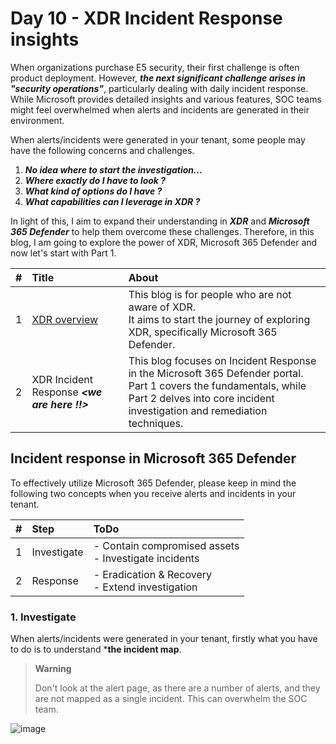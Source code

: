 # Day 10 - XDR Incident Response insights
When organizations purchase E5 security, their first challenge is often product deployment. However, ***the next significant challenge arises in "security operations"***, particularly dealing with daily incident response. While Microsoft provides detailed insights and various features, SOC teams might feel overwhelmed when alerts and incidents are generated in their environment. 

When alerts/incidents were generated in your tenant, some people may have the following concerns and challenges.

1. ***No idea where to start the investigation...***
2. ***Where exactly do I have to look ?***
3. ***What kind of options do I have ?***
4. ***What capabilities can I leverage in XDR ?***


In light of this, I aim to expand their understanding in ***XDR*** and ***Microsoft 365 Defender*** to help them overcome these challenges.
Therefore, in this blog, I am going to explore the power of XDR, Microsoft 365 Defender and now let's start with Part 1.

| #    | Title | About | 
|:-----|:----- |:------|
|1     | [XDR overview](https://github.com/LearningKijo/SecurityResearcher-Note/blob/main/SecurityResearcher-Note-Folder/Day9-XDR-Insights-part1.md)  | This blog is for people who are not aware of XDR. <br> It aims to start the journey of exploring XDR, specifically Microsoft 365 Defender. |
|2     | XDR Incident Response ***<we are here !!>***  | This blog focuses on Incident Response in the Microsoft 365 Defender portal. <br> Part 1 covers the fundamentals, while Part 2 delves into core incident investigation and remediation techniques.|

## Incident response in Microsoft 365 Defender 

To effectively utilize Microsoft 365 Defender, please keep in mind the following two concepts when you receive alerts and incidents in your tenant.

| #    | Step        |     ToDo                                                    |
|:-----|:------------|:------------------------------------------------------------| 
|  1   | Investigate | - Contain compromised assets <br> - Investigate incidents | 
|  2   | Response    | - Eradication & Recovery <br> - Extend investigation      | 

###  1. Investigate
When alerts/incidents were generated in your tenant, firstly what you have to do is to understand ***the incident map**.

>**Warning**
> 
>Don't look at the alert page, as there are a number of alerts, and they are not mapped as a single incident. This can overwhelm the SOC team.

![image](https://github.com/LearningKijo/SecurityResearcher-Note/assets/120234772/6702b8a1-edfa-42a7-bba3-f22d5bcee42b)



